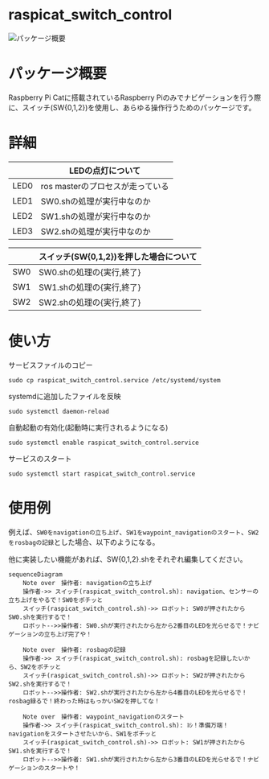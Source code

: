 # raspicat_switch_control

![パッケージ概要](https://user-images.githubusercontent.com/40545422/154504077-442f0179-f9c4-4433-bbe0-2bfc00d2c6c3.png)

# パッケージ概要
Raspberry Pi Catに搭載されているRaspberry Piのみでナビゲーションを行う際に、スイッチ(SW{0,1,2})を使用し、あらゆる操作行うためのパッケージです。

# 詳細
|      | LEDの点灯について                  | 
| ---- | -------------------------------- | 
| LED0 | ros masterのプロセスが走っている | 
| LED1 | SW0.shの処理が実行中なのか       | 
| LED2 | SW1.shの処理が実行中なのか       | 
| LED3 | SW2.shの処理が実行中なのか       | 

|     | スイッチ(SW{0,1,2})を押した場合について   | 
| --- | --------------------------- | 
| SW0 | SW0.shの処理の{実行,終了}   | 
| SW1 | SW1.shの処理の{実行,終了}   | 
| SW2 | SW2.shの処理の{実行,終了}   | 

# 使い方

サービスファイルのコピー
```
sudo cp raspicat_switch_control.service /etc/systemd/system
```

systemdに追加したファイルを反映
```
sudo systemctl daemon-reload
```

自動起動の有効化(起動時に実行されるようになる)
```
sudo systemctl enable raspicat_switch_control.service
```

サービスのスタート
```
sudo systemctl start raspicat_switch_control.service
```

# 使用例

例えば、`SW0をnavigationの立ち上げ`、`SW1をwaypoint_navigationのスタート`、`SW2をrosbagの記録`とした場合、以下のようになる。

他に実装したい機能があれば、SW{0,1,2}.shをそれぞれ編集してください。

```mermaid
sequenceDiagram
    Note over　操作者: navigationの立ち上げ
    操作者->> スイッチ(raspicat_switch_control.sh): navigation、センサーの立ち上げをやるで！SW0をポチッと
    スイッチ(raspicat_switch_control.sh)->> ロボット: SW0が押されたからSW0.shを実行するで！
    ロボット-->>操作者: SW0.shが実行されたから左から2番目のLEDを光らせるで！ナビゲーションの立ち上げ完了や！
    
    Note over　操作者: rosbagの記録
    操作者->> スイッチ(raspicat_switch_control.sh): rosbagを記録したいから、SW2をポチッと
    スイッチ(raspicat_switch_control.sh)->> ロボット: SW2が押されたからSW2.shを実行するで！
    ロボット-->>操作者: SW2.shが実行されたから左から4番目のLEDを光らせるで！rosbag録るで！終わった時はもっかいSW2を押してな！
    
    Note over　操作者: waypoint_navigationのスタート
    操作者->> スイッチ(raspicat_switch_control.sh): ﾖｼ！準備万端！navigationをスタートさせたいから、SW1をポチッと
    スイッチ(raspicat_switch_control.sh)->> ロボット: SW1が押されたからSW1.shを実行するで！
    ロボット-->>操作者: SW1.shが実行されたから左から3番目のLEDを光らせるで！ナビゲーションのスタートや！
```
